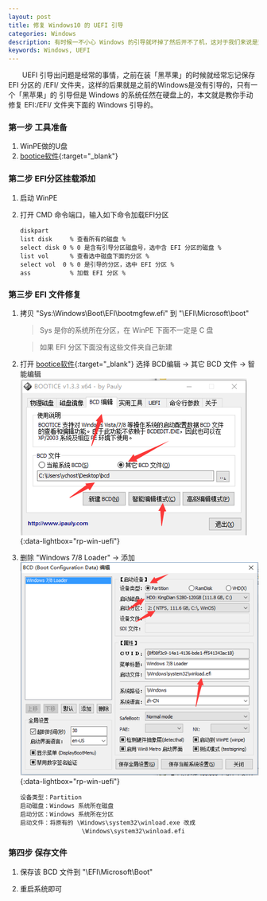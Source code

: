 ```yaml
---
layout: post
title: 修复 Windows10 的 UEFI 引导
categories: Windows
description: 有时候一不小心 Windows 的引导就坏掉了然后开不了机，这对于我们来说是至关重要的毕竟很多的资料和搭建好的各种环境都在这个系统里面
keywords: Windows, UEFI
---
```

　　UEFI 引导出问题是经常的事情，之前在装「黑苹果」的时候就经常忘记保存 EFI 分区的 /EFI/ 文件夹，这样的后果就是之前的Windows是没有引导的，只有一个「黑苹果」的
引导但是 Windows 的系统任然在硬盘上的，本文就是教你手动修复 EFI:/EFI/ 文件夹下面的 Windows 引导的。


### 第一步 工具准备
1. WinPE做的U盘
2. [bootice软件][href1]{:target="_blank"}

### 第二步 EFI分区挂载添加
1. 启动 WinPE 

2. 打开 CMD 命令端口，输入如下命令加载EFI分区

   ```
   diskpart
   list disk     % 查看所有的磁盘 %
   select disk 0 % 0 是含有引导分区磁盘号，选中含 EFI 分区的磁盘 %
   list vol      % 查看选中磁盘下面的分区 %
   select vol  0 % 0 是引导的分区，选中 EFI 分区 %
   ass           % 加载 EFI 分区 %
   ```



### 第三步 EFI 文件修复
1. 拷贝 "Sys:\Windows\Boot\EFI\bootmgfew.efi" 到 "\EFI\Microsoft\boot"

    > Sys 是你的系统所在分区，在 WinPE 下面不一定是 C 盘

    > 如果 EFI 分区下面没有这些文件夹自己新建

2. 打开 [bootice软件][href1]{:target="_blank"} 选择 BCD编辑 -> 其它 BCD 文件 -> 智能编辑
[![bootice-config][img1]][img1]{:data-lightbox="rp-win-uefi"}


3. 删除 "Windows 7/8 Loader" -> 添加
[![bootice-bcd-config][img2]][img2]{:data-lightbox="rp-win-uefi"}


   ```
   设备类型：Partition
   启动磁盘：Windows 系统所在磁盘
   启动分区：Windows 系统所在分区
   启动文件：将原有的 \Windows\system32\winload.exe 改成
                　　 \Windows\system32\winload.efi
   ```


### 第四步 保存文件
1. 保存该 BCD 文件到 "\EFI\Microsoft\Boot"

2. 重启系统即可

[href1]: http://www.pc6.com/SoftView/SoftView_34201.html
[img1]: /images/post/windows/bootice-config.png
[img2]: /images/post/windows/bootice-bcd-config.png 
